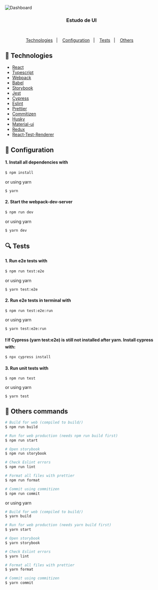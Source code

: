 <img src="https://user-images.githubusercontent.com/58083563/92058215-8fe74680-ed65-11ea-9e7a-3e24057a74d7.png" alt="Dashboard" />

<h3 align="center">Estudo de UI</h3>
<br>
<p align="center">
  <a href="#rocket-Technologies">Technologies</a>&nbsp;&nbsp;&nbsp;|&nbsp;&nbsp;&nbsp;
  <a href="#wrench-Configuration">Configuration</a>&nbsp;&nbsp;&nbsp;|&nbsp;&nbsp;&nbsp;
  <a href="#mag-Tests">Tests</a>&nbsp;&nbsp;&nbsp;|&nbsp;&nbsp;&nbsp;
  <a href="#gift-Others-commands">Others</a>&nbsp;&nbsp;&nbsp;
</p>

## :rocket: Technologies

- [React](https://reactjs.org)
- [Typescript](https://www.typescriptlang.org/)
- [Webpack](https://webpack.js.org/)
- [Babel](https://babeljs.io/)
- [Storybook](https://storybook.js.org/)
- [Jest](https://jestjs.io/)
- [Cypress](https://www.cypress.io/)
- [Eslint](https://eslint.org/)
- [Prettier](https://prettier.io/)
- [Commitizen](https://github.com/commitizen/cz-cli)
- [Husky](https://github.com/typicode/husky)
- [Material-ui](https://material-ui.com/)
- [Redux](https://redux.js.org/)
- [React-Test-Renderer](https://www.npmjs.com/package/react-test-renderer)

## :wrench: Configuration

#### 1. Install all dependencies with

```sh
$ npm install
```

or using yarn

```sh
$ yarn
```

#### 2. Start the webpack-dev-server

```sh
$ npm run dev
```

or using yarn

```sh
$ yarn dev
```

## :mag: Tests

#### 1. Run e2e tests with

```sh
$ npm run test:e2e
```

or using yarn

```sh
$ yarn test:e2e
```

#### 2. Run e2e tests in terminal with

```
$ npm run test:e2e:run
```

or using yarn

```
$ yarn test:e2e:run
```

#### :exclamation: If Cypress (yarn test:e2e) is still not installed after yarn. Install cypress with:

```sh
$ npx cypress install
```

#### 3. Run unit tests with

```
$ npm run test
```

or using yarn

```
$ yarn test
```

## :gift: Others commands

```sh
# Build for web (compiled to build/)
$ npm run build

# Run for web production (needs npm run build first)
$ npm run start

# Open storybook
$ npm run storybook

# Check Eslint errors
$ npm run lint

# Format all files with prettier
$ npm run format

# Commit using commitizen
$ npm run commit
```

or using yarn

```sh
# Build for web (compiled to build/)
$ yarn build

# Run for web production (needs yarn build first)
$ yarn start

# Open storybook
$ yarn storybook

# Check Eslint errors
$ yarn lint

# Format all files with prettier
$ yarn format

# Commit using commitizen
$ yarn commit
```
